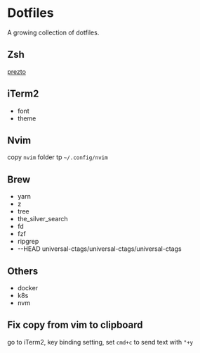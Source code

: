 # Dotfiles

A growing collection of dotfiles.

## Zsh

[prezto](https://github.com/sorin-ionescu/prezto)

## iTerm2

- font
- theme

## Nvim

copy `nvim` folder tp `~/.config/nvim`

## Brew

- yarn
- z
- tree
- the_silver_search
- fd
- fzf
- ripgrep
- --HEAD universal-ctags/universal-ctags/universal-ctags

## Others

- docker
- k8s
- nvm

## Fix copy from vim to clipboard

go to iTerm2, key binding setting, set `cmd+c` to send text with `"+y`
